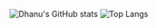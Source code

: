 ![Dhanu's GitHub stats](https://github-readme-stats.vercel.app/api?username=Dhanasri-Parisam&show_icons=truehide=contribs,prs)
![Top Langs](https://github-readme-stats.vercel.app/api/top-langs/?username=Dhanasri-Parisam&layout=compact)
